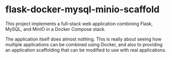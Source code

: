 # flask-docker-mysql-minio-scaffold

This project implements a full-stack web application combining Flask, MySQL, and MinIO in a Docker Compose stack.

The application itself does almost nothing. This is really about seeing how multiple applications can be combined using Docker, and also to providing an application scaffolding that can be modified to use with real applications.
